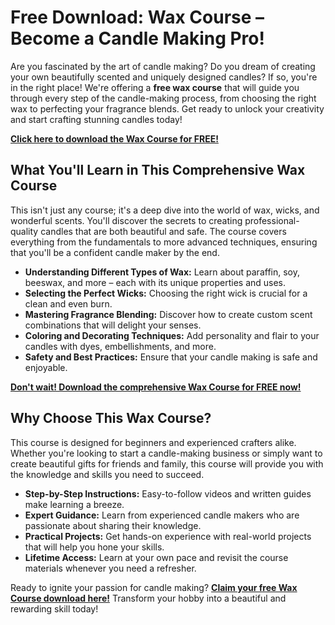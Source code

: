 # Free Download: Wax Course – Become a Candle Making Pro!

Are you fascinated by the art of candle making? Do you dream of creating your own beautifully scented and uniquely designed candles? If so, you're in the right place! We're offering a **free wax course** that will guide you through every step of the candle-making process, from choosing the right wax to perfecting your fragrance blends. Get ready to unlock your creativity and start crafting stunning candles today!

[**Click here to download the Wax Course for FREE!**](https://udemywork.com/wax-course)

## What You'll Learn in This Comprehensive Wax Course

This isn't just any course; it's a deep dive into the world of wax, wicks, and wonderful scents. You'll discover the secrets to creating professional-quality candles that are both beautiful and safe. The course covers everything from the fundamentals to more advanced techniques, ensuring that you'll be a confident candle maker by the end.

*   **Understanding Different Types of Wax:** Learn about paraffin, soy, beeswax, and more – each with its unique properties and uses.
*   **Selecting the Perfect Wicks:** Choosing the right wick is crucial for a clean and even burn.
*   **Mastering Fragrance Blending:** Discover how to create custom scent combinations that will delight your senses.
*   **Coloring and Decorating Techniques:** Add personality and flair to your candles with dyes, embellishments, and more.
*   **Safety and Best Practices:** Ensure that your candle making is safe and enjoyable.

[**Don't wait! Download the comprehensive Wax Course for FREE now!**](https://udemywork.com/wax-course)

## Why Choose This Wax Course?

This course is designed for beginners and experienced crafters alike. Whether you're looking to start a candle-making business or simply want to create beautiful gifts for friends and family, this course will provide you with the knowledge and skills you need to succeed.

*   **Step-by-Step Instructions:** Easy-to-follow videos and written guides make learning a breeze.
*   **Expert Guidance:** Learn from experienced candle makers who are passionate about sharing their knowledge.
*   **Practical Projects:** Get hands-on experience with real-world projects that will help you hone your skills.
*   **Lifetime Access:** Learn at your own pace and revisit the course materials whenever you need a refresher.

Ready to ignite your passion for candle making? [**Claim your free Wax Course download here!**](https://udemywork.com/wax-course) Transform your hobby into a beautiful and rewarding skill today!
